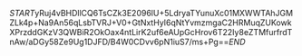 $START$yRuj4vBHDllCQ6TsCZk3E2096lU+5LdryaTYunuXc01MXWWTAhJGMZLk4p+Na9An56qLsbTVRJ+V0+GtNxtHyI6qNtYvmzmgaC2HRMuqZUKowkXPrzddGKzV3QWBiR2OkOax4ntLirK2uf6eAUpGcHrov6T22Iy8eZTMfurfrdTnAw/aDGy58Ze9Ug1DJFD/B4W0CDvv6pN1iuS7/ms+Pg==$END$